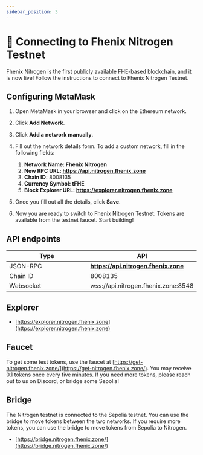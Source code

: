 ```yaml
---
sidebar_position: 3
---
```


# 🔗 Connecting to Fhenix Nitrogen Testnet

Fhenix Nitrogen is the first publicly available FHE-based blockchain, and it is now live! Follow the instructions to connect to Fhenix Nitrogen Testnet.

## Configuring MetaMask 

1. Open MetaMask in your browser and click on the Ethereum network.
2. Click **Add Network.**
3. Click **Add a network manually**.

4. Fill out the network details form. To add a custom network, fill in the following fields:
   1. **Network Name: Fhenix Nitrogen**
   2. **New RPC URL: https://api.nitrogen.fhenix.zone**
   3. **Chain ID:** 8008135
   4. **Currency Symbol: tFHE**
   5. **Block Explorer URL: https://explorer.nitrogen.fhenix.zone**
5. Once you fill out all the details, click **Save**.
6. Now you are ready to switch to Fhenix Nitrogen Testnet. Tokens are available from the testnet faucet. Start building!


## API endpoints

<table>
   <thead>
      <tr>
         <th width="222">Type</th>
         <th>API</th>
      </tr>
   </thead>
   <tbody>
      <tr>
         <td>JSON-RPC</td>
         <td><a href="https://api.nitrogen.fhenix.zone"><strong>https://api.nitrogen.fhenix.zone</strong></a></td>
      </tr>
      <tr>
         <td>Chain ID</td>
         <td>8008135</td>
      </tr>
      <tr>
         <td>Websocket</td>
         <td>wss://api.nitrogen.fhenix.zone:8548</td>
      </tr>
   </tbody>
</table>

## Explorer

* [https://explorer.nitrogen.fhenix.zone](https://explorer.nitrogen.fhenix.zone)

## Faucet

To get some test tokens, use the faucet at [https://get-nitrogen.fhenix.zone/](https://get-nitrogen.fhenix.zone/).
You may receive 0.1 tokens once every five minutes. If you need more tokens, please reach out to us on Discord, or bridge some Sepolia!

## Bridge

The Nitrogen testnet is connected to the Sepolia testnet. You can use the bridge to move tokens between the two networks.
If you require more tokens, you can use the bridge to move tokens from Sepolia to Nitrogen.

* [https://bridge.nitrogen.fhenix.zone/](https://bridge.nitrogen.fhenix.zone/)
